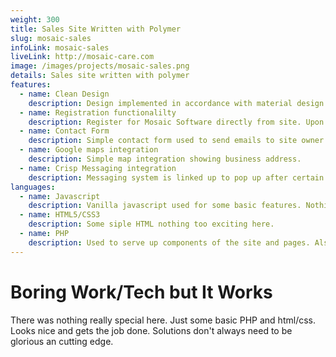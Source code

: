 ```yaml
---
weight: 300
title: Sales Site Written with Polymer
slug: mosaic-sales
infoLink: mosaic-sales
liveLink: http://mosaic-care.com
image: /images/projects/mosaic-sales.png
details: Sales site written with polymer
features: 
  - name: Clean Design
    description: Design implemented in accordance with material design specs given.
  - name: Registration functionalilty
    description: Register for Mosaic Software directly from site. Upon signup user is forwarded to the app and signed in.
  - name: Contact Form
    description: Simple contact form used to send emails to site owner.
  - name: Google maps integration
    description: Simple map integration showing business address.
  - name: Crisp Messaging integration
    description: Messaging system is linked up to pop up after certain actions such as page location, time on site etc. Links up to a real person to chat with immediately.
languages:
  - name: Javascript
    description: Vanilla javascript used for some basic features. Nothing too special.
  - name: HTML5/CSS3
    description: Some siple HTML nothing too exciting here.
  - name: PHP
    description: Used to serve up components of the site and pages. Also used for the mailer contact form.
---
```


# Boring Work/Tech but It Works
There was nothing really special here. Just some basic PHP and html/css. Looks nice and gets the job done. Solutions don't always need to be glorious an cutting edge.